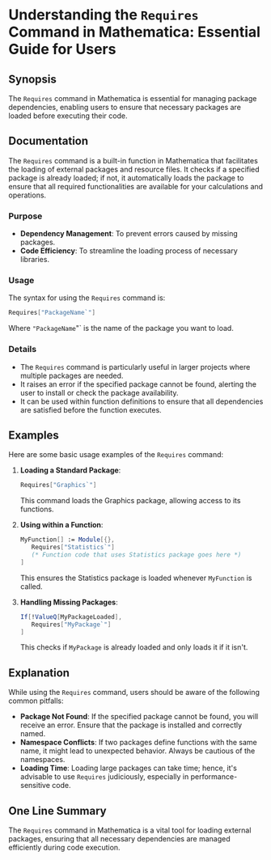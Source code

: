 <!--
Meta Description: # Understanding the `Requires` Command in Mathematica: Essential Guide for Users ## Synopsis The `Requires` command in Mathematica is essential for ma...
Meta Keywords: requires, package, command, mathematica, packages
-->

# Understanding the `Requires` Command in Mathematica: Essential Guide for Users

## Synopsis
The `Requires` command in Mathematica is essential for managing package dependencies, enabling users to ensure that necessary packages are loaded before executing their code.

## Documentation
The `Requires` command is a built-in function in Mathematica that facilitates the loading of external packages and resource files. It checks if a specified package is already loaded; if not, it automatically loads the package to ensure that all required functionalities are available for your calculations and operations.

### Purpose
- **Dependency Management**: To prevent errors caused by missing packages.
- **Code Efficiency**: To streamline the loading process of necessary libraries.
  
### Usage
The syntax for using the `Requires` command is:
```mathematica
Requires["PackageName`"]
```
Where `"PackageName`"` is the name of the package you want to load. 

### Details
- The `Requires` command is particularly useful in larger projects where multiple packages are needed.
- It raises an error if the specified package cannot be found, alerting the user to install or check the package availability.
- It can be used within function definitions to ensure that all dependencies are satisfied before the function executes.

## Examples
Here are some basic usage examples of the `Requires` command:

1. **Loading a Standard Package**:
   ```mathematica
   Requires["Graphics`"]
   ```
   This command loads the Graphics package, allowing access to its functions.

2. **Using within a Function**:
   ```mathematica
   MyFunction[] := Module[{},
      Requires["Statistics`"]
      (* Function code that uses Statistics package goes here *)
   ]
   ```
   This ensures the Statistics package is loaded whenever `MyFunction` is called.

3. **Handling Missing Packages**:
   ```mathematica
   If[!ValueQ[MyPackageLoaded],
      Requires["MyPackage`"]
   ]
   ```
   This checks if `MyPackage` is already loaded and only loads it if it isn't.

## Explanation
While using the `Requires` command, users should be aware of the following common pitfalls:

- **Package Not Found**: If the specified package cannot be found, you will receive an error. Ensure that the package is installed and correctly named.
- **Namespace Conflicts**: If two packages define functions with the same name, it might lead to unexpected behavior. Always be cautious of the namespaces.
- **Loading Time**: Loading large packages can take time; hence, it's advisable to use `Requires` judiciously, especially in performance-sensitive code.

## One Line Summary
The `Requires` command in Mathematica is a vital tool for loading external packages, ensuring that all necessary dependencies are managed efficiently during code execution.
